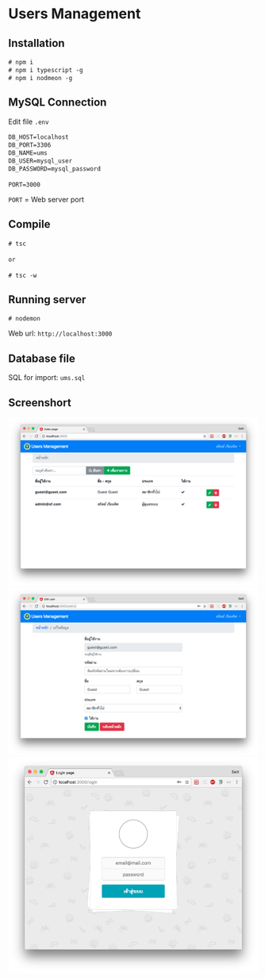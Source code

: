 # Users Management

## Installation

```
# npm i
# npm i typescript -g
# npm i nodmeon -g
```

## MySQL Connection

Edit file `.env`

```
DB_HOST=localhost
DB_PORT=3306
DB_NAME=ums
DB_USER=mysql_user
DB_PASSWORD=mysql_password

PORT=3000
```

`PORT` = Web server port

## Compile

``` 
# tsc

or 

# tsc -w
```

## Running server

```
# nodemon
```

Web url: `http://localhost:3000`

## Database file

SQL for import: `ums.sql`

## Screenshort

![](./ss/s1.png)
![](./ss/s2.png)
![](./ss/s3.png)
